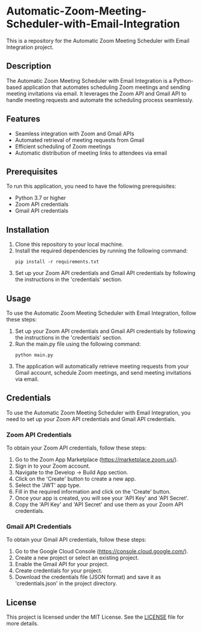 # Automatic-Zoom-Meeting-Scheduler-with-Email-Integration

This is a repository for the Automatic Zoom Meeting Scheduler with Email Integration project.

## Description

The Automatic Zoom Meeting Scheduler with Email Integration is a Python-based application that automates scheduling Zoom meetings and sending meeting invitations via email. It leverages the Zoom API and Gmail API to handle meeting requests and automate the scheduling process seamlessly.

## Features

- Seamless integration with Zoom and Gmail APIs
- Automated retrieval of meeting requests from Gmail
- Efficient scheduling of Zoom meetings
- Automatic distribution of meeting links to attendees via email

## Prerequisites

To run this application, you need to have the following prerequisites:

- Python 3.7 or higher
- Zoom API credentials
- Gmail API credentials

## Installation

1. Clone this repository to your local machine.
2. Install the required dependencies by running the following command:
   ```
   pip install -r requirements.txt
   ```
3. Set up your Zoom API credentials and Gmail API credentials by following the instructions in the 'credentials' section.

## Usage

To use the Automatic Zoom Meeting Scheduler with Email Integration, follow these steps:

1. Set up your Zoom API credentials and Gmail API credentials by following the instructions in the 'credentials' section.
2. Run the main.py file using the following command:
   ```
   python main.py
   ```
3. The application will automatically retrieve meeting requests from your Gmail account, schedule Zoom meetings, and send meeting invitations via email.

## Credentials

To use the Automatic Zoom Meeting Scheduler with Email Integration, you need to set up your Zoom API credentials and Gmail API credentials.

### Zoom API Credentials

To obtain your Zoom API credentials, follow these steps:

1. Go to the Zoom App Marketplace (https://marketplace.zoom.us/).
2. Sign in to your Zoom account.
3. Navigate to the Develop -> Build App section.
4. Click on the 'Create' button to create a new app.
5. Select the 'JWT' app type.
6. Fill in the required information and click on the 'Create' button.
7. Once your app is created, you will see your 'API Key' and 'API Secret'.
8. Copy the 'API Key' and 'API Secret' and use them as your Zoom API credentials.

### Gmail API Credentials

To obtain your Gmail API credentials, follow these steps:

1. Go to the Google Cloud Console (https://console.cloud.google.com/).
2. Create a new project or select an existing project.
3. Enable the Gmail API for your project.
4. Create credentials for your project.
5. Download the credentials file (JSON format) and save it as 'credentials.json' in the project directory.

## License

This project is licensed under the MIT License. See the [LICENSE](LICENSE) file for more details.
